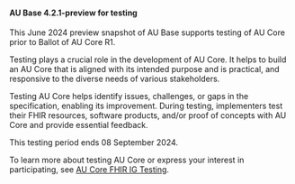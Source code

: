 <div class="stu-note" markdown="1">

#### AU Base 4.2.1-preview for testing 

This June 2024 preview snapshot of AU Base supports testing of AU Core prior to Ballot of AU Core R1.

Testing plays a crucial role in the development of AU Core. It helps to build an AU Core that is aligned with its intended purpose and is practical, and responsive to the diverse needs of various stakeholders.  

Testing AU Core helps identify issues, challenges, or gaps in the specification, enabling its improvement. During testing, implementers test their FHIR resources, software products, and/or proof of concepts with AU Core and provide essential feedback.

This testing period ends 08 September 2024.

To learn more about testing AU Core or express your interest in participating, see [AU Core FHIR IG Testing](https://confluence.hl7.org/display/HAFWG/AU+Core+FHIR+IG+Testing).

</div><!-- note-to-balloters -->



